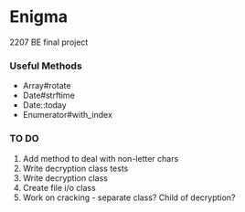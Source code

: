 # Enigma
2207 BE final project

### Useful Methods
- Array#rotate
- Date#strftime
- Date::today
- Enumerator#with_index

### TO DO
1. Add method to deal with non-letter chars
1. Write decryption class tests
1. Write decryption class
1. Create file i/o class
1. Work on cracking - separate class? Child of decryption?
